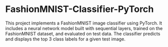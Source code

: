 # FashionMNIST-Classifier-PyTorch
This project implements a FashionMNIST image classifier using PyTorch. It includes a neural network model built with sequential layers, trained on the FashionMNIST dataset, and evaluated on test data. The classifier predicts and displays the top 3 class labels for a given test image.
